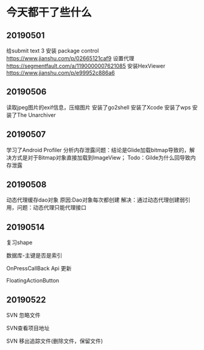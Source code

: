 # 今天都干了些什么

## 20190501

给submit text 3 安装 package control 
https://www.jianshu.com/p/02665121caf9
设置代理
https://segmentfault.com/a/1190000007621085
安装HexViewer
https://www.jianshu.com/p/e99952c886a6


## 20190506

读取jpeg图片的exif信息，压缩图片
安装了go2shell
安装了Xcode
安装了wps
安装了The Unarchiver


## 20190507

学习了Android Profiler
分析内存泄露问题：结论是Glide加载bitmap导致的，解决方式是对于Bitmap对象直接加载到ImageView；
Todo：Gilde为什么回导致内存泄露


## 20190508

动态代理缓存dao对象
原因:Dao对象每次都创建
解决：通过动态代理创建弱引用，问题：动态代理只能代理接口

##  20190514

复习shape

数据库-主键是否是索引

OnPressCallBack Api 更新

FloatingActionButton 



## 20190522

SVN 忽略文件

SVN查看项目地址

SVN 移出追踪文件(删除文件，保留文件)